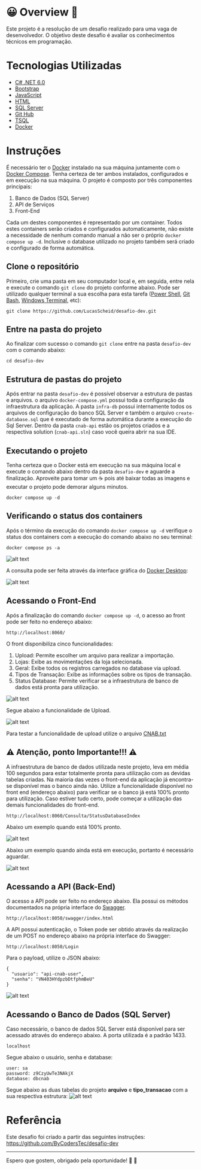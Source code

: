 # :grinning: Overview :rocket:
Este projeto é a resolução de um desafio realizado para uma vaga de desenvolvedor. O objetivo deste desafio é avaliar os conhecimentos técnicos em programação.

# Tecnologias Utilizadas

* [C# .NET 6.0](https://dotnet.microsoft.com/en-us/download/dotnet/6.0)
* [Bootstrap](https://getbootstrap.com/)
* [JavaScript](https://www.javascript.com/)
* [HTML](https://www.w3schools.com/html/)
* [SQL Server](https://www.microsoft.com/pt-br/sql-server/sql-server-downloads)
* [Git Hub](https://github.com/)
* [TSQL](https://docs.microsoft.com/pt-br/sql/t-sql/language-reference?view=sql-server-ver15)
* [Docker](https://docs.docker.com/engine/reference/builder/)

# Instruções
É necessário ter o [Docker](https://www.docker.com/get-started/) instalado na sua máquina juntamente com o [Docker Compose](https://docs.docker.com/compose/install/). Tenha certeza de ter ambos instalados, configurados e em execução na sua máquina. O projeto é composto por três componentes principais:

1. Banco de Dados (SQL Server)
2. API de Serviços
3. Front-End

Cada um destes componentes é representado por um container. Todos estes containers serão criados e configurados automaticamente, não existe a necessidade de nenhum comando manual a não ser o próprio `docker compose up -d`. Inclusive o database utilizado no projeto também será criado e configurado de forma automática.

## Clone o repositório
Primeiro, crie uma pasta em seu computador local e, em seguida, entre nela e execute o comando `git clone` do projeto conforme abaixo. Pode ser utilizado qualquer terminal a sua escolha para esta tarefa ([Power Shell](https://docs.microsoft.com/pt-br/powershell/scripting/overview?view=powershell-7.2), [Git Bash](https://git-scm.com/downloads), [Windows Terminal](https://www.microsoft.com/pt-br/p/windows-terminal/9n0dx20hk701?activetab=pivot:overviewtab), etc):
```
git clone https://github.com/LucasScheid/desafio-dev.git
```

## Entre na pasta do projeto
Ao finalizar com sucesso o comando `git clone` entre na pasta `desafio-dev` com o comando abaixo:
```
cd desafio-dev
```

## Estrutura de pastas do projeto
Após entrar na pasta `desafio-dev` é possível observar a estrutura de pastas e arquivos. o arquivo `docker-compose.yml` possui toda a configuração da infraestrutura da aplicação. A pasta `infra-db` possui internamente todos os arquivos de configuração do banco SQL Server e também o arquivo `create-database.sql` que é executado de forma automática durante a execução do Sql Server. Dentro da pasta `cnab-api` estão os projetos criados e a respectiva solution (`cnab-api.sln`) caso você queira abrir na sua IDE.


## Executando o projeto
Tenha certeza que o Docker está em execução na sua máquina local e execute o comando abaixo dentro da pasta `desafio-dev` e aguarde a finalização. Aproveite para tomar um :coffee: pois até baixar todas as imagens e executar o projeto pode demorar alguns minutos.
```
docker compose up -d
```


## Verificando o status dos containers
Após o término da execução do comando `docker compose up -d` verifique o status dos containers com a execução do comando abaixo no seu terminal:
```
docker compose ps -a
```
![alt text](https://github.com/LucasScheid/desafio-dev/blob/main/imagens-doc/docker-ps-a.png)


A consulta pode ser feita através da interface gráfica do [Docker Desktop](https://www.docker.com/products/docker-desktop/):

![alt text](https://github.com/LucasScheid/desafio-dev/blob/main/imagens-doc/stack-up.png)


## Acessando o Front-End
Após a finalização do comando `docker compose up -d`, o acesso ao front pode ser feito no endereço abaixo:
```
http://localhost:8060/
```

O front disponibiliza cinco funcionalidades:

1. Upload: Permite escolher um arquivo para realizar a importação.
2. Lojas: Exibe as movimentações da loja selecionada.
3. Geral: Exibe todos os registros carregados no database via upload.
4. Tipos de Transação: Exibe as informações sobre os tipos de transação.
5. Status Database: Permite verificar se a infraestrutura de banco de dados está pronta para utilização.

![alt text](https://github.com/LucasScheid/desafio-dev/blob/main/imagens-doc/front-end.png)

Segue abaixo a funcionalidade de Upload.

![alt text](https://github.com/LucasScheid/desafio-dev/blob/main/imagens-doc/funcionalidade-upload.png)

Para testar a funcionalidade de upload utilize o arquivo [CNAB.txt](https://github.com/LucasScheid/desafio-dev/blob/main/CNAB.txt)

## :warning: Atenção, ponto Importante!!! :warning:
A infraestrutura de banco de dados utilizada neste projeto, leva em média 100 segundos para estar totalmente pronta para utilização com as devidas tabelas criadas. Na maioria das vezes o front-end da aplicação já encontra-se disponível mas o banco ainda não. Utilize a funcionalidade disponível no front end (endereço abaixo) para verificar se o banco já está 100% pronto para utilização. Caso estiver tudo certo, pode começar a utilização das demais funcionalidades do front-end.
```
http://localhost:8060/Consulta/StatusDatabaseIndex
```

Abaixo um exemplo quando está 100% pronto.

![alt text](https://github.com/LucasScheid/desafio-dev/blob/main/imagens-doc/consulta-status-banco-ok.png)

Abaixo um exemplo quando ainda está em execução, portanto é necessário aguardar.

![alt text](https://github.com/LucasScheid/desafio-dev/blob/main/imagens-doc/consulta-status-banco-nao-ok.png)

## Acessando a API (Back-End)
O acesso a API pode ser feito no endereço abaixo. Ela possui os métodos documentados na própria interface do [Swagger](https://swagger.io/).
```
http://localhost:8050/swagger/index.html
```
A API possui autenticação, o Token pode ser obtido através da realização de um POST no endereço abaixo na própria interface do Swagger:

```
http://localhost:8050/Login
```
Para o payload, utilize o JSON abaixo:
```
{
  "usuario": "api-cnab-user",
  "senha": "VN403HYdpzbDtfphmBeU"
}
```
![alt text](https://github.com/LucasScheid/desafio-dev/blob/main/imagens-doc/api-swagger.png)

## Acessando o Banco de Dados (SQL Server)
Caso necessário, o banco de dados SQL Server está disponível para ser acessado através do endereço abaixo. A porta utilizada é a padrão 1433.
```
localhost
```

Segue abaixo o usuário, senha e database:

```
user: sa
password: z9CzyUwTe3NAkjX
database: dbcnab
```

Segue abaixo as duas tabelas do projeto **arquivo** e **tipo_transacao** com a sua respectiva estrutura:
![alt text](https://github.com/LucasScheid/desafio-dev/blob/main/imagens-doc/tabelas-banco.png)

# Referência

Este desafio foi criado a partir das seguintes instruções: https://github.com/ByCodersTec/desafio-dev

---

Espero que gostem, obrigado pela oportunidade! :pray: :raised_hands:
